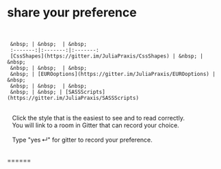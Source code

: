 # share your preference
&nbsp;  

     &nbsp; | &nbsp;  | &nbsp; 
     :-------:|:-------:|:-------:
     [CssShapes](https://gitter.im/JuliaPraxis/CssShapes) | &nbsp; | &nbsp;  
     &nbsp; | &nbsp;  | &nbsp;  
     &nbsp; | [EUROoptions](https://gitter.im/JuliaPraxis/EUROoptions) | &nbsp;  
     &nbsp; | &nbsp;  | &nbsp;  
     &nbsp; | &nbsp; | [SASSScripts](https://gitter.im/JuliaPraxis/SASSScripts)   
    
&nbsp;      
&nbsp;&nbsp;
     Click the style that is the easiest to see and to read correctly.  
&nbsp;&nbsp;
     You will link to a room in Gitter that can record your choice.    
&nbsp;       
&nbsp;&nbsp;
     Type "yes&thinsp;↵" for gitter to record your preference.
&nbsp;      
 &nbsp;       

======
